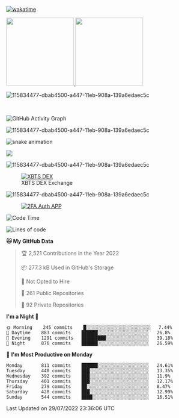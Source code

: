 
[![wakatime](https://wakatime.com/badge/user/080df4b2-e50d-4fa2-bdc2-21c5cd4c5590.svg)](https://wakatime.com/@080df4b2-e50d-4fa2-bdc2-21c5cd4c5590)

<div>
    <a href="https://github.com/technologiespro">
        <img height="180em" src="https://github-readme-stats.vercel.app/api?username=technologiespro&show_icons=true&theme=prussian&include_all_commits=true&count_private=true"/>
        <img height="180em" src="https://github-readme-stats.vercel.app/api/top-langs/?username=technologiespro&layout=compact&langs_count=7&theme=prussian"/>
    </a>
</div>

![115834477-dbab4500-a447-11eb-908a-139a6edaec5c](https://user-images.githubusercontent.com/9394904/178273008-8bc0cb36-da9e-4533-9a3a-edc2486d3ee4.gif)

<br/>

![GitHub Activity Graph](https://activity-graph.herokuapp.com/graph?username=technologiespro&theme=react-dark&custom_title=My%20Contributions%20Graph%20is%20like%20a%20Rollercoster%20Ride&bg_color=3333cc&color=ffffff&line=ffffff&point=ffffff&area=true&hide_border=true)  

![115834477-dbab4500-a447-11eb-908a-139a6edaec5c](https://user-images.githubusercontent.com/9394904/178273154-ea6b665f-1219-4dd0-a81f-d23587d29768.gif)
 
![snake animation](https://github.com/technologiespro/technologiespro/blob/output/github-contribution-grid-snake2.svg)

![](https://estruyf-github.azurewebsites.net/api/VisitorHit?user=technologiespro&repo=Sutil&countColorcountColor)


![115834477-dbab4500-a447-11eb-908a-139a6edaec5c](https://user-images.githubusercontent.com/9394904/178273008-8bc0cb36-da9e-4533-9a3a-edc2486d3ee4.gif)

<figure>
<a href="https://xbts.io">
  <img
  src="https://user-images.githubusercontent.com/9394904/178296762-e36a53a1-3f1b-4b76-a13b-1ff079a8e1b9.svg"
  alt="XBTS DEX" title="XBTS Cross-Chain DEX"/>
</a>

<br/>

<figcaption>XBTS DEX Exchange</figcaption>
</figure>

![115834477-dbab4500-a447-11eb-908a-139a6edaec5c](https://user-images.githubusercontent.com/9394904/178273008-8bc0cb36-da9e-4533-9a3a-edc2486d3ee4.gif)


<figure>
<a href="https://github.com/technologiespro/smart2fa/releases">
  <img
  src="https://user-images.githubusercontent.com/9394904/178302234-12e6d562-0f02-4846-8d13-5e06b3086d4c.png"
  alt="2FA Auth APP" title="Open Source 2FA AUTH"/>
</a>
</figure>


<!--START_SECTION:waka-->
![Code Time](http://img.shields.io/badge/Code%20Time-2%20hrs%2051%20mins-blue)

![Lines of code](https://img.shields.io/badge/From%20Hello%20World%20I%27ve%20Written-394%20Thousand%20lines%20of%20code-blue)

**🐱 My GitHub Data** 

> 🏆 2,521 Contributions in the Year 2022
 > 
> 📦 277.3 kB Used in GitHub's Storage 
 > 
> 🚫 Not Opted to Hire
 > 
> 📜 261 Public Repositories 
 > 
> 🔑 92 Private Repositories  
 > 
**I'm a Night 🦉** 

```text
🌞 Morning    245 commits    █░░░░░░░░░░░░░░░░░░░░░░░░   7.44% 
🌆 Daytime    883 commits    ██████░░░░░░░░░░░░░░░░░░░   26.8% 
🌃 Evening    1291 commits   █████████░░░░░░░░░░░░░░░░   39.18% 
🌙 Night      876 commits    ██████░░░░░░░░░░░░░░░░░░░   26.59%

```
📅 **I'm Most Productive on Monday** 

```text
Monday       811 commits    ██████░░░░░░░░░░░░░░░░░░░   24.61% 
Tuesday      440 commits    ███░░░░░░░░░░░░░░░░░░░░░░   13.35% 
Wednesday    392 commits    ███░░░░░░░░░░░░░░░░░░░░░░   11.9% 
Thursday     401 commits    ███░░░░░░░░░░░░░░░░░░░░░░   12.17% 
Friday       279 commits    ██░░░░░░░░░░░░░░░░░░░░░░░   8.47% 
Saturday     428 commits    ███░░░░░░░░░░░░░░░░░░░░░░   12.99% 
Sunday       544 commits    ████░░░░░░░░░░░░░░░░░░░░░   16.51%

```



 Last Updated on 29/07/2022 23:36:06 UTC
<!--END_SECTION:waka-->




